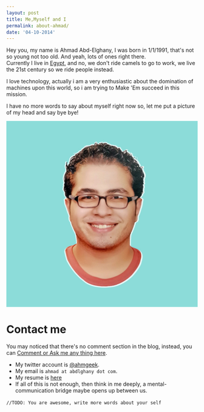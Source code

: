 ```yaml
---
layout: post
title: Me,Myself and I
permalink: about-ahmad/
date: '04-10-2014'
---
```


Hey you, my name is Ahmad Abd-Elghany, I was born in 1/1/1991, that's not so young not too old. And yeah, lots of ones right there.<br>Currently I live in
[Egypt](http://www.wikiwand.com/en/Egypt), and no, we don't ride camels to go to work, we live the 21st century so we ride people instead.

I love technology, actually i am a very enthusiastic about the domination of machines upon this world, so i am trying to Make 'Em succeed in this mission.

I have no more words to say about myself right now so, let me put a picture of my head and
say bye bye!

![Ahmad's Head](/images/ahmad/Ahmad.jpg "Ahmad's Head")

# Contact me
You may noticed that there's no comment section in the blog, instead,
you can [Comment or Ask me any thing here](https://github.com/ahmgeek/feedback/issues/new).

* My twitter account is [@ahmgeek](https://twitter.com/ahmgeek).
* My email is <code>ahmad at abdlghany dot com</code>.
* My resume is [here](http://abdlghany.com/resume)
* If all of this is not enough, then think in me deeply, a mental-communication bridge maybe opens up between us.


 <code>//TODO: You are awesome, write more words about your self <br></code>

